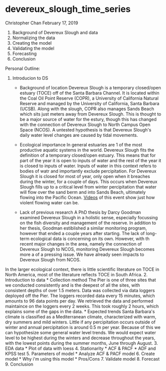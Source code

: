 devereux\_slough\_time\_series
================
Christopher Chan
February 17, 2019

1.  Background of Devereux Slough and data
2.  Normalizing the data
3.  Creating the model
4.  Validating the model
5.  Forecasting
6.  Conclusion

Personal Outline:

1.  Introducion to DS
    -   Background of location Devereux Slough is a temporary closed/open estuary (TOCE) off of the Santa Barbara Channel. It is located within the Coal Oil Point Reserve (COPR), a University of California Natural Reserve and managed by the University of California, Santa Barbara (UCSB). Along with the slough, COPR also manages Sands Beach which sits just meters away from Devereux Slough. This is thought to be a major source of water for the estury, though this has changed with the connection of Devereux Slough to North Campus Open Space (NCOS). A untested hypothesis is that Devereux Slough's daily water level changes are caused by tidal movements.
    -   Ecological importance In general estuaries are 1 of the most productive aquatic systems in the world. Devereux Slough fits the definition of a temporary closed/open estuary. This means that for part of the year it is open to inputs of water and the rest of the year it is closed to inputs of water. Inputs of water in this context refers to bodies of watr and importantly exclude percipitation. For Devereux Slough it is closed for most of year, only open when it breaches during the winter, for a couple of days. This occurs when Devereux Slough fills up to a critical level from winter percipitation that water will flow over the sand berm and into Sands Beach, ultimately flowing into the Pacific Ocean. [Videos](https://www.youtube.com/watch?v=DVUcGfp0blE) of this event show just how violent flowing water can be.

    -   Lack of previous research A PhD thesis by Darcy Goodman examined Devereux Slough in a holistic sense, especially focussing on the fish diversity and management of the reserve. In addition to her thesis, Goodman estiblished a similar monitoring program, however that ended a couple years after starting. The lack of long-term ecological data is concerning on its own. However, with th recent major changes in the area, namely the connection of Devereux Slough to NCOS, monitoring Devereux Slough becomes more a of a pressing issue. We have already seen impacts to Devereux Slough from NCOS.

In the larger ecological context, there is little scientific literature on TOCE in North America, most of the literature reflects TOCE in South Africa. 2. Introduction to data \* Collection method The Pier is one of three sites that we conducted consistently and is the deepest of all the sites, with consistent depths of over 1.5 meters. Data was collected via data loggers deployed off the Pier. The loggers recorded data every 15 minutes, which amounts to 96 data points per day. We retrieved the data and performed maintaince on the loggers every 2 weeks. This took roughly 2 hours, which explains some of the gaps in the data. \* Expected trends Santa Barbara's climate is classified as a Mediterranean climate, characterized with warm, dry summers and mild winters. Little if any percipitation occurs outside of winter and annual percipitation is around 0.5 m per year. Because of this we can hypothesize some general water level trends. We would expect water level to be highest during the winters and decrease throughout the years, with the lowest points during the summer months, June through August. 3. EDA data \* Plot of data with loess 4. Stationarity \* ACF & PACF \* ADF and KPSS test 5. Parameters of model \* Analyze ACF & PACF model 6. Create model \* Why i'm using this model \* Pros/Cons 7. Validate model 8. Forecast 9. Conclusion
